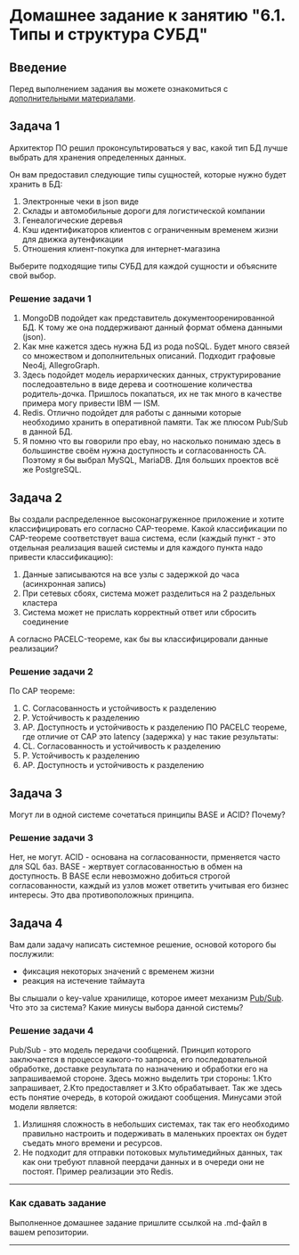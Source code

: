 # Домашнее задание к занятию "6.1. Типы и структура СУБД"

## Введение

Перед выполнением задания вы можете ознакомиться с 
[дополнительными материалами](https://github.com/netology-code/virt-homeworks/tree/master/additional/README.md).

## Задача 1

Архитектор ПО решил проконсультироваться у вас, какой тип БД 
лучше выбрать для хранения определенных данных.

Он вам предоставил следующие типы сущностей, которые нужно будет хранить в БД:

1. Электронные чеки в json виде
2. Склады и автомобильные дороги для логистической компании
3. Генеалогические деревья
4. Кэш идентификаторов клиентов с ограниченным временем жизни для движка аутенфикации
5. Отношения клиент-покупка для интернет-магазина

Выберите подходящие типы СУБД для каждой сущности и объясните свой выбор.

### Решение задачи 1
1. MongoDB подойдет как представитель документооренированной БД. К тому же она поддерживают данный формат обмена данными (json).
2. Как мне кажется здесь нужна БД из рода noSQL. Будет много связей со множеством и дополнительных описаний. Подходит графовые Neo4j, AllegroGraph.
3. Здесь подойдет модель иерархических данных, структурирование последоавтельно в виде дерева и соотношение количества родитель-дочка. Пришлось покапаться, их не так много в качестве примера могу привести IBM — ISM.
4. Redis. Отлично подойдет для работы с данными которые необходимо хранить в оперативной памяти. Так же плюсом Pub/Sub в данной БД.
5. Я помню что вы говорили про ebay, но насколько понимаю здесь в большинстве своём нужна доступность и согласованность СА. Поэтому я бы выбрал MySQL, MariaDB. Для больших проектов всё же PostgreSQL.


## Задача 2

Вы создали распределенное высоконагруженное приложение и хотите классифицировать его согласно 
CAP-теореме. Какой классификации по CAP-теореме соответствует ваша система, если 
(каждый пункт - это отдельная реализация вашей системы и для каждого пункта надо привести классификацию):

1. Данные записываются на все узлы с задержкой до часа (асинхронная запись)
2. При сетевых сбоях, система может разделиться на 2 раздельных кластера
3. Система может не прислать корректный ответ или сбросить соединение

А согласно PACELC-теореме, как бы вы классифицировали данные реализации?
### Решение задачи 2
По CAP теореме:
1. C. Согласованность и устойчивость к разделению
2. P. Устойчивость к разделению
3. AP. Доступность и устойчивость к разделению
ПО PACELC теореме, где отличие от CAP это latency (задержка) у нас такие результаты:
1. CL. Согласованность и устойчивость к разделению
2. P. Устойчивость к разделению
3. AP. Доступность и устойчивость к разделению

## Задача 3

Могут ли в одной системе сочетаться принципы BASE и ACID? Почему?
### Решение задачи 3
Нет, не могут. ACID - основана на согласованности, прменяется часто для SQL баз.
BASE - жертвует согласованностью в обмен на доступность. В BASE если невозможно добиться строгой согласованности, каждый из узлов может ответить учитывая его бизнес интересы. 
Это два противоположных принципа.


## Задача 4

Вам дали задачу написать системное решение, основой которого бы послужили:

- фиксация некоторых значений с временем жизни
- реакция на истечение таймаута

Вы слышали о key-value хранилище, которое имеет механизм [Pub/Sub](https://habr.com/ru/post/278237/). 
Что это за система? Какие минусы выбора данной системы?


### Решение задачи 4
Pub/Sub - это модель передачи сообщений. Принцип которого заключается в процессе какого-то запроса, его последовательной обработке, доставке результата по назначению и обработки его на запрашиваемой стороне. Здесь можно выделить три стороны: 1.Кто запрашивает, 2.Кто предоставляет и 3.Кто обрабатывает. Так же здесь есть понятие очередь, в которой ожидают сообщения.
Минусами этой модели является:
1. Излишняя сложность в небольших системах, так так его необходимо правильно настроить и подерживать в маленьких проектах он будет съедать много времени и ресурсов.
2. Не подходит для отправки потоковых мультимедийных данных, так как они требуют плавной пеердачи данных и в очереди они не постоят.
Пример реализации это Redis.
---
### Как cдавать задание

Выполненное домашнее задание пришлите ссылкой на .md-файл в вашем репозитории.

---

